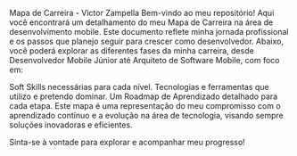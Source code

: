 Mapa de Carreira - Victor Zampella
Bem-vindo ao meu repositório! Aqui você encontrará um detalhamento do meu Mapa de Carreira na área de desenvolvimento mobile. Este documento reflete minha jornada profissional e os passos que planejo seguir para crescer como desenvolvedor. Abaixo, você poderá explorar as diferentes fases da minha carreira, desde Desenvolvedor Mobile Júnior até Arquiteto de Software Mobile, com foco em:

Soft Skills necessárias para cada nível.
Tecnologias e ferramentas que utilizo e pretendo dominar.
Um Roadmap de Aprendizado detalhado para cada etapa.
Este mapa é uma representação do meu compromisso com o aprendizado contínuo e a evolução na área de tecnologia, visando sempre soluções inovadoras e eficientes.

Sinta-se à vontade para explorar e acompanhar meu progresso!
